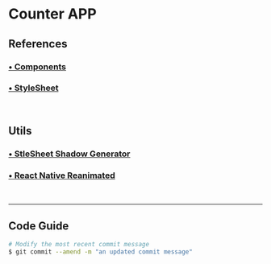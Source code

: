 <h1>Counter APP</h1>




<h2>References</h2>

<a href="https://reactnative.dev/docs/components-and-apis">
    <h3>• Components</h3>
</a>
<a href="https://reactnative.dev/docs/stylesheet">
    <h3>• StyleSheet</h3>
</a>

<br/>

<h2>Utils</h2>

<a href="https://ethercreative.github.io/react-native-shadow-generator/">
    <h3>• StleSheet Shadow Generator</h3>
</a>
<a href="https://docs.swmansion.com/react-native-reanimated/">
    <h3>• React Native Reanimated</h3>
</a>

<br/>
<hr/>
<h2>Code Guide</h2>

```bash
# Modify the most recent commit message
$ git commit --amend -m "an updated commit message"
```